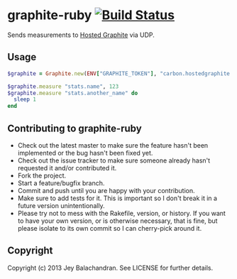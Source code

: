 graphite-ruby [![Build Status](https://travis-ci.org/jeyb/graphite-ruby.png)](https://travis-ci.org/jeyb/graphite-ruby)
=============
Sends measurements to [Hosted Graphite](http://hostedgraphite.com/) via UDP.

Usage
-----
```ruby
$graphite = Graphite.new(ENV["GRAPHITE_TOKEN"], "carbon.hostedgraphite.com")

$graphite.measure "stats.name", 123
$graphite.measure "stats.another_name" do
  sleep 1
end
```

Contributing to graphite-ruby
-----------------------------
* Check out the latest master to make sure the feature hasn't been implemented or the bug hasn't been fixed yet.
* Check out the issue tracker to make sure someone already hasn't requested it and/or contributed it.
* Fork the project.
* Start a feature/bugfix branch.
* Commit and push until you are happy with your contribution.
* Make sure to add tests for it. This is important so I don't break it in a future version unintentionally.
* Please try not to mess with the Rakefile, version, or history. If you want to have your own version, or is otherwise necessary, that is fine, but please isolate to its own commit so I can cherry-pick around it.

Copyright
---------
Copyright (c) 2013 Jey Balachandran. See LICENSE for further details.

